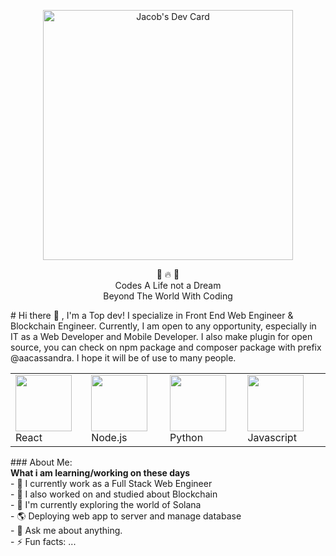<p align="center"><a href="https://app.daily.dev/JacobToTalk"><img src="https://api.daily.dev/devcards/019263f3472b4f6a9a2e285bc4116ff2.png?r=ky7" width="400" alt="Jacob's Dev Card"/></a>
<p align="center">
 🤑 🔥 🤑 </br>
 Codes A Life not a Dream<br>
 Beyond The World With Coding<br>
</p>
# Hi there 👋 , I'm a Top dev!
I specialize in Front End Web Engineer & Blockchain Engineer. Currently, I am open to any opportunity, especially in IT as a Web Developer and Mobile Developer. I also make plugin for open source, you can check on npm package and composer package with prefix @aacassandra. I hope it will be of use to many people.
<table style="border-size:0px">
  <tr >
    <td style="border: none;"><img src="https://cdn.iconscout.com/icon/free/png-64/react-3-1175109.png" width="90"> React</td> 
    <td style="border: none;"><img src="https://cdn.iconscout.com/icon/free/png-64/node-js-1174925.png" width="90"> Node.js</td>
    <td style="border: none;"><img src="https://cdn.iconscout.com/icon/free/png-64/python-2-226051.png" width="90"> Python</td>  
    <td style="border: none;"><img src="https://cdn.iconscout.com/icon/free/png-64/javascript-2752148-2284965.png" width="90" > Javascript</td>                       
   </tr>
  </table>
### About Me:
 <summary><strong>What i am learning/working on these days</strong></summary>
  - 🔭 I currently work as a Full Stack Web Engineer </br>
  - 📱 I also worked on and studied about Blockchain </br>
  - 🌱 I'm currently exploring the world of Solana </br>
  - 🌎 Deploying web app to server and manage database <br/>
  - 💬 Ask me about anything. </br>
  - ⚡ Fun facts: ... </br>
